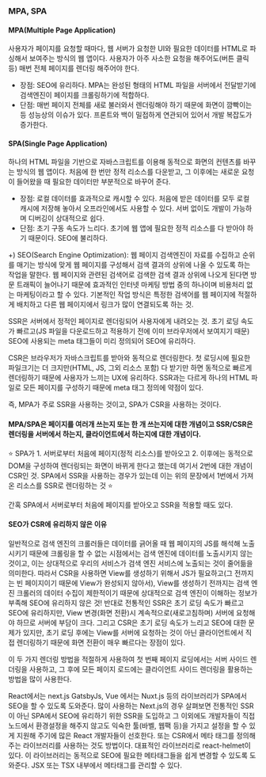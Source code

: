 ### MPA, SPA
#### MPA(Multiple Page Application)
사용자가 페이지를 요청할 때마다, 웹 서버가 요청한 UI와 필요한 데이터를 HTML로 파싱해서 보여주는 방식의 웹 앱이다. 사용자가 아주 사소한 요청을 해주어도(버튼 클릭 등) 매번 전체 페이지를 렌더링 해주어야 한다.
-	장점: SEO에 유리하다. MPA는 완성된 형태의 HTML 파일을 서버에서 전달받기에 검색엔진이 페이지를 크롤링하기에 적합하다.
-	단점: 매번 페이지 전체를 새로 불러와서 렌더링해야 하기 때문에 화면이 깜빡이는 등 성능상의 이슈가 있다. 프론트와 백이 밀접하게 연관되어 있어서 개발 복잡도가 증가한다.

#### SPA(Single Page Application)
하나의 HTML 파일을 기반으로 자바스크립트를 이용해 동적으로 화면의 컨텐츠를 바꾸는 방식의 웹 앱이다. 처음에 한 번만 정적 리소스를 다운받고, 그 이후에는 새로운 요청이 들어왔을 때 필요한 데이터만 부분적으로 바꾸어 준다.
-	장점: 로컬 데이터를 효과적으로 캐시할 수 있다. 처음에 받은 데이터를 모두 로컬 캐시에 저장해 놓아서 오프라인에서도 사용할 수 있다. 서버 없이도 개발이 가능하며 디버깅이 상대적으로 쉽다.
-	단점: 초기 구동 속도가 느리다. 초기에 웹 앱에 필요한 정적 리소스를 다 받아야 하기 때문이다. SEO에 불리하다.

+) SEO(Search Engine Optimization): 웹 페이지 검색엔진이 자료를 수집하고 순위를 매기는 방식에 맞게 웹 페이지를 구성해서 검색 결과의 상위에 나올 수 있도록 하는 작업을 말한다. 웹 페이지와 관련된 검색어로 검색한 검색 결과 상위에 나오게 된다면 방문 트래픽이 늘어나기 때문에 효과적인 인터넷 마케팅 방법 중의 하나이며 비용처리 없는 마케팅이라고 할 수 있다. 기본적인 작업 방식은 특정한 검색어를 웹 페이지에 적절하게 배치하고 다른 웹 페이지에서 링크가 많이 연결되도록 하는 것.

SSR은 서버에서 정적인 페이지로 렌더링되어 사용자에게 내려오는 것. 초기 로딩 속도가 빠르고(JS 파일을 다운로드하고 적용하기 전에 이미 브라우저에서 보여지기 때문) SEO에 사용되는 meta 태그들이 미리 정의되어 SEO에 유리하다.

CSR은 브라우저가 자바스크립트를 받아와 동적으로 렌더링한다. 첫 로딩시에 필요한 파일크기는 더 크지만(HTML, JS, 그외 리소스 포함) 다 받기만 하면 동적으로 빠르게 렌더링하기 때문에 사용자가 느끼는 UX에 유리하다. SSR과는 다르게 하나의 HTML 파일로 모든 페이지를 구성하기 때문에 meta 태그 정의에 약점이 있다.

즉, MPA가 주로 SSR을 사용하는 것이고, SPA가 CSR을 사용하는 것이다.

#### MPA/SPA은 페이지를 여러개 쓰는지 또는 한 개 쓰는지에 대한 개념이고 SSR/CSR은 렌더링을 서버에서 하는지, 클라이언트에서 하는지에 대한 개념이다.

⭐️ SPA가 1. 서버로부터 처음에 페이지(정적 리소스)를 받아오고 2. 이후에는 동적으로 DOM을 구성하여 렌더링되는 화면이 바뀌게 한다고 했는데 여기서 2번에 대한 개념이 CSR인 것. SPA에서 SSR을 사용하는 경우가 있는데 이는 위의 문장에서 1번에서 가져온 리소스를 SSR로 렌더링하는 것 ⭐️

간혹 SPA에서 서버로부터 처음에 페이지를 받아오고 SSR을 적용할 때도 있다.

#### SEO가 CSR에 유리하지 않은 이유
일반적으로 검색 엔진의 크롤러들은 데이터를 긁어올 때 웹 페이지의 JS를 해석해 노출시키기 때문에 크롤링을 할 수 없는 시점에서는 검색 엔진에 데이터를 노출시키지 않는 것이고, 이는 상대적으로 우리의 서비스가 검색 엔진 서비스에 노출되는 것이 줄어듦을 의미한다.
따라서 CSR을 사용하면 View를 생성하기 위해서 JS가 필요하고(그 전까지는 빈 페이지이기 때문에 View가 완성되지 않아서), View를 생성하기 전까지는 검색 엔진 크롤러의 데이터 수집이 제한적이기 때문에 상대적으로 검색 엔진이 이해하는 정보가 부족해 SEO에 유리하지 않은 것! 반대로 전통적인 SSR은 초기 로딩 속도가 빠르고 SEO에 유리하지만, View 변경(화면 전환)시 계속적으로(새로고침하며) 서버에 요청해야 하므로 서버에 부담이 크다. 그리고 CSR은 초기 로딩 속도가 느리고 SEO에 대한 문제가 있지만, 초기 로딩 후에는 View를 서버에 요청하는 것이 아닌 클라이언트에서 직접 렌더링하기 때문에 화면 전환이 매우 빠르다는 장점이 있다.

이 두 가지 렌더링 방법을 적절하게 사용하여 첫 번째 페이지 로딩에서는 서버 사이드 렌더링을 사용하고, 그 후에 모든 페이지 로드에는 클라이언트 사이드 렌더링을 활용하는 방법을 많이 사용한다.

React에서는 next.js GatsbyJs, Vue 에서는 Nuxt.js 등의 라이브러리가 SPA에서 SEO을 할 수 있도록 도와준다. 많이 사용하는 Next.js의 경우 살펴보면 전통적인 SSR이 아닌 SPA에서 SEO에 유리하기 위한 SSR을 도입하고 그 이외에도 개발자들이 직접 노드에서 환경설정을 해주지 않고도 익숙한 툴(바벨, 웹팩 등)을 가지고 설정을 할 수 있게 지원해 주기에 많은 React 개발자들이 선호한다.
또는 CSR에서 메타 태그를 정의해주는 라이브러리를 사용하는 것도 방법이다. 대표적인 라이브러리로 react-helmet이 있다. 이 라이브러리는 동적으로 SEO에 필요한 메타태그들을 쉽게 변경할 수 있도록 도와준다. JSX 또는 TSX 내부에서 메타태그를 관리할 수 있다.
